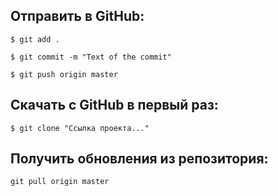 ## Отправить в GitHub:

`$ git add .`

`$ git commit -m "Text of the commit"`

`$ git push origin master`

## Скачать с GitHub в первый раз:

`$ git clone "Ссылка проекта..."`

## Получить обновления из репозитория:

`git pull origin master`
